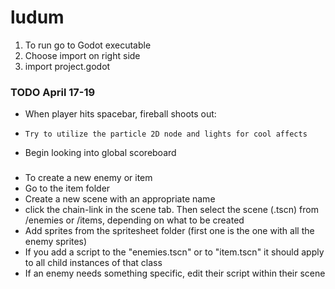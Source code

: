 # ludum
1) To run go to Godot executable
2) Choose import on right side
3) import project.godot

### TODO April 17-19
* When player hits spacebar, fireball shoots out:
*     Try to utilize the particle 2D node and lights for cool affects
* Begin looking into global scoreboard


### 
* To create a new enemy or item
* Go to the item folder
* Create a new scene with an appropriate name
* click the chain-link in the scene tab. Then select the scene (.tscn) from /enemies or /items, depending on what to be created
* Add sprites from the spritesheet folder (first one is the one with all the enemy sprites)
* If you add a script to the "enemies.tscn" or to "item.tscn" it should apply to all child instances of that class
* If an enemy needs something specific, edit their script within their scene
